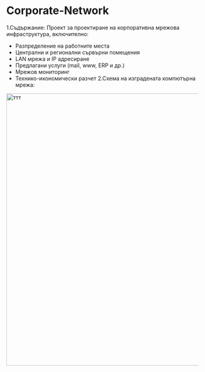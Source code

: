 # Corporate-Network

1.Съдържание:
Проект за проектиране на корпоративна мрежова инфраструктура, включително:
- Разпределение на работните места
- Централни и регионални сървърни помещения
- LAN мрежа и IP адресиране
- Предлагани услуги (mail, www, ERP и др.)
- Мрежов мониторинг
- Технико-икономически разчет
2.Схема на изградената компютърна мрежа:
  
  

  
<img width="1886" height="713" alt="ттт" src="https://github.com/user-attachments/assets/7cbfc7cd-9427-4f2e-84a5-c7ba2c3d0157" />
